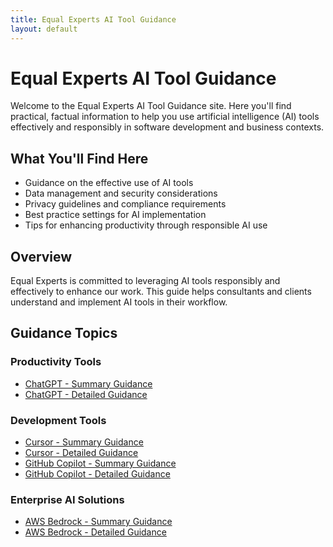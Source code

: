 ```yaml
---
title: Equal Experts AI Tool Guidance
layout: default
---
```


# Equal Experts AI Tool Guidance

Welcome to the Equal Experts AI Tool Guidance site. Here you'll find practical, factual information to help you use artificial intelligence (AI) tools effectively and responsibly in software development and business contexts.

## What You'll Find Here

- Guidance on the effective use of AI tools
- Data management and security considerations
- Privacy guidelines and compliance requirements
- Best practice settings for AI implementation
- Tips for enhancing productivity through responsible AI use

## Overview

Equal Experts is committed to leveraging AI tools responsibly and effectively to enhance our work. This guide helps consultants and clients understand and implement AI tools in their workflow.

## Guidance Topics

### Productivity Tools
- [ChatGPT - Summary Guidance](tool-guidance/chat-gpt-summary.md)
- [ChatGPT - Detailed Guidance](tool-guidance/chat-gpt-detailed.md)

### Development Tools
- [Cursor - Summary Guidance](tool-guidance/cursor-summary.md)
- [Cursor - Detailed Guidance](tool-guidance/cursor-detailed.md)
- [GitHub Copilot - Summary Guidance](tool-guidance/github-copilot-summary.md)
- [GitHub Copilot - Detailed Guidance](tool-guidance/github-copilot-detailed.md)

### Enterprise AI Solutions
- [AWS Bedrock - Summary Guidance](tool-guidance/aws-bedrock-summary.md)
- [AWS Bedrock - Detailed Guidance](tool-guidance/aws-bedrock-detailed-todd.md) 
